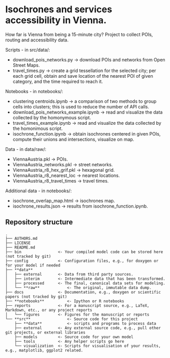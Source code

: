 # Isochrones and services accessibility in Vienna.

How far is Vienna from being a 15-minute city? Project to collect POIs, routing and accessibility data.

Scripts - in src/data/:
* download_pois_networks.py -> download POIs and networks from Open Street Maps.
* travel_times.py -> create a grid tessellation for the selected city; per each grid cell, obtain and save location of the nearest POI of given category, and the time required to reach it. 

Notebooks - in notebooks/:
* clustering centroids.ipynb -> a comparison of two methods to group cells into clusters; this is used to reduce the number of API calls.
* download_pois_networks_example.ipynb -> read and visualize the data collected by the homonymous script.
* travel_times_example.ipynb -> read and visualize the data collected by the homonimous script.
* isochrone_function.ipynb -> obtain isochrones centered in given POIs, compute their unions and intersections, visualize on map.

Data - in data/raw/:
* ViennaAustria.pkl -> POIs.
* ViennaAustria_networks.pkl -> street networks.
* ViennaAustria_r8_hex_grif.pkl -> hexagonal grid.
* ViennaAustria_r8_nearest_loc -> nearest locations.
* ViennaAustria_r8_travel_times -> travel times.

Additional data - in notebooks/:
* isochrone_overlap_map.html -> isochrones map.
* isochrone_results.json -> results from isochrone_function.ipynb.


## Repository structure

```
.
├── AUTHORS.md
├── LICENSE
├── README.md
├── bin                <- Your compiled model code can be stored here (not tracked by git)
├── config             <- Configuration files, e.g., for doxygen or for your model if needed
├── **data**
│   ├── external       <- Data from third party sources.
│   ├── interim        <- Intermediate data that has been transformed.
│   ├── processed      <- The final, canonical data sets for modeling.
│   └── **raw**            <- The original, immutable data dump.
├── docs               <- Documentation, e.g., doxygen or scientific papers (not tracked by git)
├── **notebooks**          <- Ipython or R notebooks
├── reports            <- For a manuscript source, e.g., LaTeX, Markdown, etc., or any project reports
│   └── figures        <- Figures for the manuscript or reports
└── **src**                <- Source code for this project
    ├── **data**           <- scripts and programs to process data
    ├── external       <- Any external source code, e.g., pull other git projects, or external libraries
    ├── models         <- Source code for your own model
    ├── tools          <- Any helper scripts go here
    └── visualization  <- Scripts for visualisation of your results, e.g., matplotlib, ggplot2 related.
```
